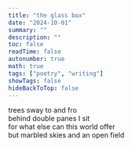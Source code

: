 ```yaml
---
title: "the glass box"
date: "2024-10-01"
summary: ""
description: ""
toc: false
readTime: false
autonumber: true
math: true
tags: ["poetry", "writing"]
showTags: false
hideBackToTop: false
---
```


trees sway to and fro  
behind double panes I sit  
for what else can this world offer  
but marbled skies and an open field


